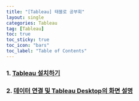```yaml
---
title: "[Tableau] 태블로 공부회"
layout: single
categories: Tableau
tag: [Tableau]
toc: true
toc_sticky: true
toc_icon: "bars"
toc_label: "Table of Contents"
---
```


### 1. [Tableau 설치하기](../tableau-install)
### 2. [데이터 연결 및 Tableau Desktop의 화면 설명](../tableau2)